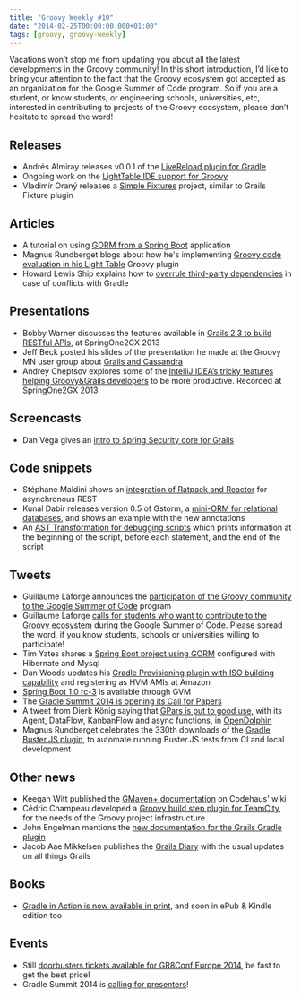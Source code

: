 ```yaml
---
title: "Groovy Weekly #10"
date: "2014-02-25T00:00:00.000+01:00"
tags: [groovy, groovy-weekly]
---
```


Vacations won’t stop me from updating you about all the latest developments in the Groovy community! In this short introduction, I’d like to bring your attention to the fact that the Groovy ecosystem got accepted as an organization for the Google Summer of Code program. So if you are a student, or know students, or engineering schools, universities, etc, interested in contributing to projects of the Groovy ecosystem, please don’t hesitate to spread the word!

## Releases

*   Andrés Almiray releases v0.0.1 of the [LiveReload plugin for Gradle](https://github.com/aalmiray/livereload-gradle-plugin)
*   Ongoing work on the [LightTable IDE support for Groovy](https://github.com/rundis/LightTable-Groovy/releases/tag/0.0.2)
*   Vladimír Oraný releases a [Simple Fixtures](https://github.com/metadataregistry/simple-fixtures) project, similar to Grails Fixture plugin

## Articles

*   A tutorial on using [GORM from a Spring Boot](https://spring.io/guides/gs/accessing-data-gorm/) application
*   Magnus Rundberget blogs about how he's implementing [Groovy code evaluation in his Light Table](http://codewader.blogspot.no/2014/02/a-groovy-light-table-client-step-2.html) Groovy plugin
*   Howard Lewis Ship explains how to [overrule third-party dependencies](http://tapestryjava.blogspot.com/2014/02/gradle-overruling-third-party.html) in case of conflicts with Gradle

## Presentations

*   Bobby Warner discusses the features available in [Grails 2.3 to build RESTful APIs](http://www.infoq.com/presentations/grails-rest-api), at SpringOne2GX 2013
*   Jeff Beck posted his slides of the presentation he made at the Groovy MN user group about [Grails and Cassandra](http://beckje01.github.io/gum-2014-cassandra-grails-talk/#/)
*   Andrey Cheptsov explores some of the [IntelliJ IDEA’s tricky features helping Groovy&Grails developers](http://www.infoq.com/presentations/groovy-grails-intellij-idea) to be more productive. Recorded at SpringOne2GX 2013.

## Screencasts

*   Dan Vega gives an [intro to Spring Security core for Grails](http://www.danvega.org/blog/2014/2/20/Intro-to-Spring-Security-Core-for-Grails#)

## Code snippets

*   Stéphane Maldini shows an [integration of Ratpack and Reactor](https://github.com/smaldini/ratpack-reactor-gh-sample/blob/master/src/ratpack/Ratpack.groovy) for asynchronous REST
*   Kunal Dabir releases version 0.5 of Gstorm, a [mini-ORM for relational databases](https://github.com/kdabir/gstorm/blob/master/examples/using_annotations.groovy), and shows an example with the new annotations
*   An [AST Transformation for debugging scripts](https://gist.github.com/kaendfinger/9183112) which prints information at the beginning of the script, before each statement, and the end of the script

## Tweets

*   Guillaume Laforge announces the [participation of the Groovy community to the Google Summer of Code](https://twitter.com/glaforge/status/438228999903674368) program
*   Guillaume Laforge [calls for students who want to contribute to the Groovy ecosystem](https://twitter.com/glaforge/status/438232563925417985) during the Google Summer of Code. Please spread the word, if you know students, schools or universities willing to participate!
*   Tim Yates shares a [Spring Boot project using GORM](https://twitter.com/tim_yates/status/437962657061040128) configured with Hibernate and Mysql
*   Dan Woods updates his [Gradle Provisioning plugin with ISO building capability](https://twitter.com/danveloper/status/437756649453809664) and registering as HVM AMIs at Amazon
*   [Spring Boot 1.0 rc-3](https://twitter.com/gvmtool/status/436653545358884864) is available through GVM
*   The [Gradle Summit 2014 is opening its Call for Papers](https://twitter.com/gradleware/status/436643232978448384)
*   A tweet from Dierk König saying that [GPars is put to good use](https://twitter.com/mittie/status/436914778611929088), with its Agent, DataFlow, KanbanFlow and async functions, in [OpenDolphin](http://open-dolphin.org/dolphin_website/Home.html)
*   Magnus Rundberget celebrates the 330th downloads of the [Gradle Buster.JS plugin](https://twitter.com/mrundberget/status/438221883163828224), to automate running Buster.JS tests from CI and local development

## Other news

*   Keegan Witt published the [GMaven+ documentation](http://docs.codehaus.org/display/GMAVENPLUS/Home/) on Codehaus' wiki
*   Cédric Champeau developed a [Groovy build step plugin for TeamCity](https://github.com/melix/teamcity-groovy-buildstep), for the needs of the Groovy project infrastructure
*   John Engelman mentions the [new documentation for the Grails Gradle plugin](http://grails.github.io/grails-gradle-plugin/docs/manual/)
*   Jacob Aae Mikkelsen publishes the [Grails Diary](http://grydeske.net/news/show/31) with the usual updates on all things Grails

## Books

*   [Gradle in Action is now available in print](https://twitter.com/manningbooks/status/436871815164887041), and soon in ePub & Kindle edition too

## Events

*   Still [doorbusters tickets available for GR8Conf Europe 2014](http://us4.campaign-archive1.com/?u=ac7af4c02d6cec67fe3198a63&id=bc02eb8bb2&e=88c97e251c), be fast to get the best price!
*   Gradle Summit 2014 is [calling for presenters](http://www.gradle.org/gradle-summit-cfp)!